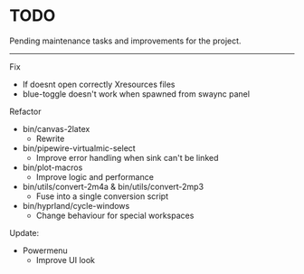 # TODO

Pending maintenance tasks and improvements for the project.

---

Fix
  - lf doesnt open correctly Xresources files
  - blue-toggle doesn't work when spawned from swaync panel

Refactor
  - bin/canvas-2latex
    - Rewrite
  - bin/pipewire-virtualmic-select
    - Improve error handling when sink can't be linked
  - bin/plot-macros
    - Improve logic and performance
  - bin/utils/convert-2m4a & bin/utils/convert-2mp3
    - Fuse into a single conversion script
  - bin/hyprland/cycle-windows
    - Change behaviour for special workspaces

Update:
  - Powermenu
    - Improve UI look
